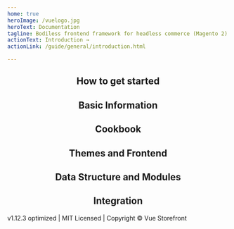 ```yaml
---
home: true
heroImage: /vuelogo.jpg
heroText: Documentation
tagline: Bodiless frontend framework for headless commerce (Magento 2)
actionText: Introduction →
actionLink: /guide/general/introduction.html

---
```

<style>
  .feature {
    margin: 0 auto;
    text-align: center;
  }
</style>
<div class="features"><div class="feature"><h2>How to get started</h2> <p></p></div><div class="feature"><h2>Basic Information</h2> <p></p></div><div class="feature"><h2>Cookbook</h2> <p></p></div><div class="feature"><h2>Themes and Frontend</h2> <p></p></div><div class="feature"><h2>Data Structure and Modules</h2> <p></p></div><div class="feature"><h2>Integration</h2> <p></p></div></div>









<div class="footer">
    v1.12.3 optimized |  MIT Licensed | Copyright © Vue Storefront
  </div>
